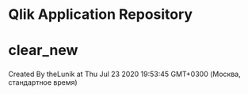 # Qlik Application Repository 
# clear_new
### 
Created By theLunik at Thu Jul 23 2020 19:53:45 GMT+0300 (Москва, стандартное время)